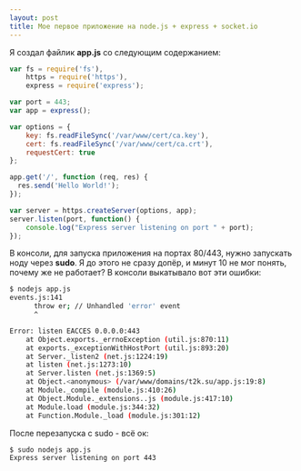 ```yaml
---
layout: post
title: Мое первое приложение на node.js + express + socket.io
---
```


Я создал файлик **app.js** со следующим содержанием:
```javascript
var fs = require('fs'),
    https = require('https'),
    express = require('express');

var port = 443;
var app = express();

var options = {
    key: fs.readFileSync('/var/www/cert/ca.key'),
    cert: fs.readFileSync('/var/www/cert/ca.crt'),
    requestCert: true
};

app.get('/', function (req, res) {
  res.send('Hello World!');
});

var server = https.createServer(options, app);
server.listen(port, function() {
	console.log("Express server listening on port " + port);
});

```

В консоли, для запуска приложения на портах 80/443, нужно запускать ноду через **sudo**. Я до этого не сразу допёр, и минут 10 не мог понять, почему же не работает? В консоли выкатывало вот эти ошибки:
```bash
$ nodejs app.js
events.js:141
      throw er; // Unhandled 'error' event
      ^

Error: listen EACCES 0.0.0.0:443
    at Object.exports._errnoException (util.js:870:11)
    at exports._exceptionWithHostPort (util.js:893:20)
    at Server._listen2 (net.js:1224:19)
    at listen (net.js:1273:10)
    at Server.listen (net.js:1369:5)
    at Object.<anonymous> (/var/www/domains/t2k.su/app.js:19:8)
    at Module._compile (module.js:410:26)
    at Object.Module._extensions..js (module.js:417:10)
    at Module.load (module.js:344:32)
    at Function.Module._load (module.js:301:12)
```

После перезапуска с sudo - всё ок:
```bash
$ sudo nodejs app.js
Express server listening on port 443
```


